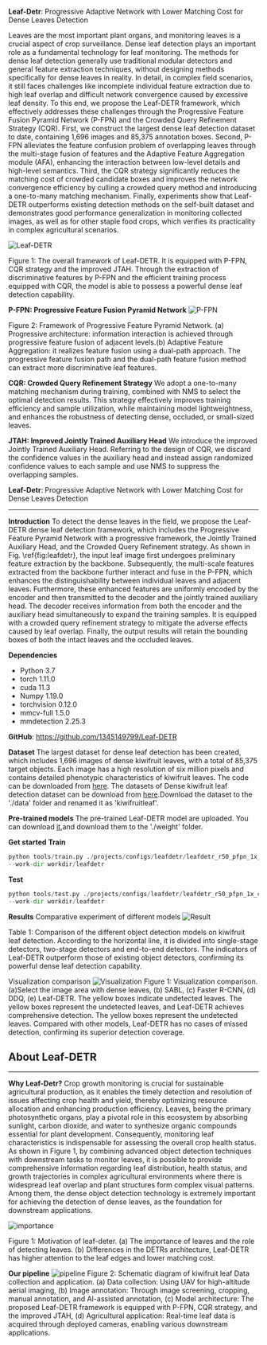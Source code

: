 
**Leaf-Detr**: Progressive Adaptive Network with Lower Matching Cost for Dense Leaves Detection


Leaves are the most important plant organs, and monitoring leaves is a     crucial aspect of crop surveillance. Dense leaf detection plays an important role as a fundamental technology for leaf monitoring.
The methods for dense leaf detection generally use traditional modular detectors and general feature extraction techniques, without designing methods specifically for dense leaves in reality.
In detail, in complex field scenarios, it still faces challenges like incomplete individual feature extraction due to high leaf overlap and difficult network convergence caused by excessive leaf density. To this end, we propose the Leaf-DETR framework, which effectively addresses these challenges through the Progressive Feature Fusion Pyramid Network (P-FPN) and the Crowded Query Refinement Strategy (CQR). First, we construct the largest dense leaf detection dataset to date, containing 1,696 images and 85,375 annotation boxes. Second, P-FPN alleviates the feature confusion problem of overlapping leaves through the multi-stage fusion of features and the Adaptive Feature Aggregation module (AFA), enhancing the interaction between low-level details and high-level semantics. Third, the CQR strategy significantly reduces the matching cost of crowded candidate boxes and improves the network convergence efficiency by culling a crowded query method and introducing a one-to-many matching mechanism. Finally, experiments show that Leaf-DETR outperforms existing detection methods on the self-built dataset and demonstrates good performance generalization in monitoring collected images, as well as for other staple food crops, which verifies its practicality in complex agricultural scenarios.

![Leaf-DETR](src/leafdetr3.png)

Figure 1: The overall framework of Leaf-DETR. It is equipped with P-FPN, CQR strategy and the improved JTAH. Through the extraction of discriminative features by P-FPN and the efficient training process equipped with CQR, the model is able to possess a powerful dense leaf detection capability.

**P-FPN: Progressive Feature Fusion Pyramid Network**
![P-FPN](src/pfpn.png)

Figure 2: Framework of Progressive Feature Pyramid Network. (a) Progressive architecture: information interaction is achieved through progressive feature fusion of adjacent levels.(b) Adaptive Feature Aggregation: it realizes feature fusion using a dual-path approach. The progressive feature fusion path and the dual-path feature fusion method can extract more discriminative leaf features.

**CQR: Crowded Query Refinement Strategy**
We adopt a one-to-many matching mechanism during training, combined with NMS to select the optimal detection results. This strategy effectively improves training efficiency and sample utilization, while maintaining model lightweightness, and enhances the robustness of detecting dense, occluded, or small-sized leaves.

**JTAH: Improved Jointly Trained Auxiliary Head**
We introduce the improved Jointly Trained Auxiliary Head. Referring to the design of CQR, we discard the confidence values in the auxiliary head and instead assign randomized confidence values to each sample and use NMS to suppress the overlapping samples.


**Leaf-Detr**: Progressive Adaptive Network with Lower Matching Cost for Dense Leaves Detection

---
**Introduction**
To detect the dense leaves in the field, we propose the Leaf-DETR dense leaf detection framework, which includes the Progressive Feature Pyramid Network with a progressive framework, the Jointly Trained Auxiliary Head, and the Crowded Query Refinement strategy. As shown in Fig. \ref{fig:leafdetr}, the input leaf image first undergoes preliminary feature extraction by the backbone. Subsequently, the multi-scale features extracted from the backbone further interact and fuse in the P-FPN, which enhances the distinguishability between individual leaves and adjacent leaves. Furthermore, these enhanced features are uniformly encoded by the encoder and then transmitted to the decoder and the jointly trained auxiliary head. The decoder receives information from both the encoder and the auxiliary head simultaneously to expand the training samples. It is equipped with a crowded query refinement strategy to mitigate the adverse effects caused by leaf overlap. Finally, the output results will retain the bounding boxes of both the intact leaves and the occluded leaves.

**Dependencies**

-  Python 3.7
-  torch 1.11.0
-  cuda 11.3
-  Numpy 1.19.0
-  torchvision 0.12.0
-  mmcv-full 1.5.0
-  mmdetection 2.25.3

**GitHub**: https://github.com/1345149799/Leaf-DETR

**Dataset**
The largest dataset for dense leaf detection has been created, which includes 1,696 images of dense kiwifruit leaves, with a total of 85,375 target objects. Each image has a high resolution of six million pixels and contains detailed phenotypic characteristics of kiwifruit leaves.
The code can be downloaded from [here](https://github.com/1345149799/Leaf-DETR). The datasets of Dense kiwifruit leaf detection dataset can be download from [here](https://plantmulti-1302037000.cos.ap-chengdu.myqcloud.com/upload/dense_kiwifruit_leaf.zip).Download the dataset to the './data' folder and renamed it as 'kiwifruitleaf'.

**Pre-trained models**
The pre-trained Leaf-DETR model are uploaded. You can download [it](),and download them to the './weight' folder.

**Get started**
**Train**
```python
python tools/train.py ./projects/configs/leafdetr/leafdetr_r50_pfpn_1x_coco.py
--work-dir workdir/leafdetr
```

**Test**
```python
python tools/test.py ./projects/configs/leafdetr/leafdetr_r50_pfpn_1x_coco.py
--work-dir workdir/leafdetr
```
**Results**
Comparative experiment of different models
![Result](src/table1.png)

Table 1: Comparison of the different object detection models on kiwifruit leaf detection. According to the horizontal line, it is divided
into single-stage detectors, two-stage detectors and end-to-end detectors. The indicators of Leaf-DETR outperform those of existing object
detectors, confirming its powerful dense leaf detection capability.

Visualization comparison
![Visualization](src/vis.png)
Figure 1: Visualization comparison. (a)Select the image area with dense leaves, (b) SABL, (c) Faster R-CNN, (d) DDQ, (e) Leaf-DETR. The
yellow boxes indicate undetected leaves. The yellow boxes represent the undetected leaves, and Leaf-DETR achieves comprehensive detection.
The yellow boxes represent the undetected leaves. Compared with other models, Leaf-DETR has no cases of missed detection, confirming its
superior detection coverage.

**About Leaf-DETR**
---
---
**Why Leaf-Detr?**
Crop growth monitoring is crucial for sustainable agricultural production, as it enables the timely detection and resolution of issues affecting crop health and yield, thereby optimizing resource allocation and enhancing production efficiency. Leaves, being the primary photosynthetic organs, play a pivotal role in this ecosystem by absorbing sunlight, carbon dioxide, and water to synthesize organic compounds essential for plant development. Consequently, monitoring leaf characteristics is indispensable for assessing the overall crop health status. As shown in Figure 1, by combining advanced object detection techniques with downstream tasks to monitor leaves, it is possible to provide comprehensive information regarding leaf distribution, health status, and growth trajectories in complex agricultural environments where there is widespread leaf overlap and plant structures form complex visual patterns. Among them, the dense object detection technology is extremely important for achieving the detection of dense leaves, as the foundation for downstream applications.

![importance](src/importance.png)

Figure 1: Motivation of leaf-deter. (a) The importance of leaves and the role of detecting leaves. (b) Differences in the DETRs architecture, Leaf-DETR has higher attention to the leaf edges and lower matching cost.

**Our pipeline**
![pipeline](src/overview.png)
Figure 2: Schematic diagram of kiwifruit leaf Data collection and application. (a) Data collection: Using UAV for high-altitude aerial imaging, (b) Image annotation: Through image screening, cropping, manual annotation, and AI-assisted annotation, (c) Model architecture: The proposed Leaf-DETR framework is equipped with P-FPN, CQR strategy, and the improved JTAH, (d) Agricultural application: Real-time leaf data is acquired through deployed cameras, enabling various downstream applications.
